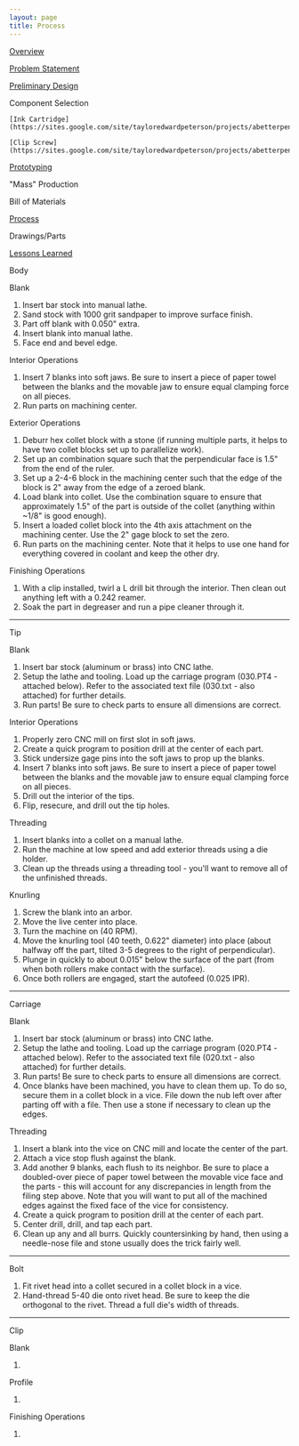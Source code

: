 ```yaml
---
layout: page
title: Process
---
```


[Overview](https://sites.google.com/site/tayloredwardpeterson/projects/abetterpen)

[Problem Statement](https://sites.google.com/site/tayloredwardpeterson/projects/abetterpen/problemstatement)

[Preliminary Design](https://sites.google.com/site/tayloredwardpeterson/projects/abetterpen/preliminarydesign)

Component Selection 

    [Ink Cartridge](https://sites.google.com/site/tayloredwardpeterson/projects/abetterpen/cartridgeselection)

    [Clip Screw](https://sites.google.com/site/tayloredwardpeterson/projects/abetterpen/clipscrewselection)

[Prototyping](https://sites.google.com/site/tayloredwardpeterson/projects/abetterpen/alphaprototype)

"Mass" Production 

   Bill of Materials 

   [Process](https://sites.google.com/site/tayloredwardpeterson/projects/abetterpen/process)

   Drawings/Parts 

   [Lessons Learned](https://sites.google.com/site/tayloredwardpeterson/projects/abetterpen/lessonslearned)

Body 

Blank 

1. Insert bar stock into manual lathe. 
2. Sand stock with 1000 grit sandpaper to improve surface finish. 
3. Part off blank with 0.050" extra.  
4. Insert blank into manual lathe. 
5. Face end and bevel edge. 

Interior Operations 

1. Insert 7 blanks into soft jaws. Be sure to insert a piece of paper towel between the blanks and the movable jaw to ensure equal clamping force on all pieces. 
2. Run parts on machining center. 

Exterior Operations 

1. Deburr hex collet block with a stone (if running multiple parts, it helps to have two collet blocks set up to parallelize work). 
2. Set up an combination square such that the perpendicular face is 1.5" from the end of the ruler. 
3. Set up a 2-4-6 block in the machining center such that the edge of the block is 2" away from the edge of a zeroed blank.
4. Load blank into collet. Use the combination square to ensure that approximately 1.5" of the part is outside of the collet (anything within ~1/8" is good enough). 
5. Insert a loaded collet block into the 4th axis attachment on the machining center. Use the 2" gage block to set the zero. 
6. Run parts on the machining center. Note that it helps to use one hand for everything covered in coolant and keep the other dry. 

Finishing Operations 

1. With a clip installed, twirl a L drill bit through the interior. Then clean out anything left with a 0.242 reamer. 
2. Soak the part in degreaser and run a pipe cleaner through it. 

* * *

Tip 

Blank 

1. Insert bar stock (aluminum or brass) into CNC lathe. 
2. Setup the lathe and tooling. Load up the carriage program (030.PT4 - attached below). Refer to the associated text file (030.txt - also attached) for further details. 
3. Run parts! Be sure to check parts to ensure all dimensions are correct. 

Interior Operations 

1. Properly zero CNC mill on first slot in soft jaws. 
2. Create a quick program to position drill at the center of each part. 
3. Stick undersize gage pins into the soft jaws to prop up the blanks. 
4. Insert 7 blanks into soft jaws. Be sure to insert a piece of paper towel between the blanks and the movable jaw to ensure equal clamping force on all pieces. 
5. Drill out the interior of the tips. 
6. Flip, resecure, and drill out the tip holes. 

Threading 

1. Insert blanks into a collet on a manual lathe. 
2. Run the machine at low speed and add exterior threads using a die holder. 
3. Clean up the threads using a threading tool - you'll want to remove all of the unfinished threads. 

Knurling 

1. Screw the blank into an arbor. 
2. Move the live center into place. 
3. Turn the machine on (40 RPM). 
4. Move the knurling tool (40 teeth, 0.622" diameter) into place (about halfway off the part, tilted 3-5 degrees to the right of perpendicular). 
5. Plunge in quickly to about 0.015" below the surface of the part (from when both rollers make contact with the surface). 
6. Once both rollers are engaged, start the autofeed (0.025 IPR). 

* * *

Carriage 

Blank 

1. Insert bar stock (aluminum or brass) into CNC lathe. 
2. Setup the lathe and tooling. Load up the carriage program (020.PT4 - attached below). Refer to the associated text file (020.txt - also attached) for further details. 
3. Run parts! Be sure to check parts to ensure all dimensions are correct. 
4. Once blanks have been machined, you have to clean them up. To do so, secure them in a collet block in a vice. File down the nub left over after parting off with a file. Then use a stone if necessary to clean up the edges. 

Threading 

1. Insert a blank into the vice on CNC mill and locate the center of the part. 
2. Attach a vice stop flush against the blank. 
3. Add another 9 blanks, each flush to its neighbor. Be sure to place a doubled-over piece of paper towel between the movable vice face and the parts - this will account for any discrepancies in length from the filing step above. Note that you will want to put all of the machined edges against the fixed face of the vice for consistency. 
4. Create a quick program to position drill at the center of each part. 
5. Center drill, drill, and tap each part. 
6. Clean up any and all burrs. Quickly countersinking by hand, then using a needle-nose file and stone usually does the trick fairly well. 

* * *

Bolt 

1. Fit rivet head into a collet secured in a collet block in a vice. 
2. Hand-thread 5-40 die onto rivet head. Be sure to keep the die orthogonal to the rivet. Thread a full die's width of threads. 

* * *

Clip 

Blank 

1.   

Profile 

1.   

Finishing Operations 

1.   
